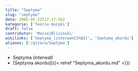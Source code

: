 ```yaml
---
title: "Septyma"
slug: "septyma"
date: 2005-05-22T17:17:58Z
kategorie: ['Teoria muzyki']
draft: false
contributor: 'MaciejBlizinski'
wikilinks: ['Septyma_(interwa%C5%82)', 'Septyma_akordu']
aliases: ['/gitara/Septyma']
---
```

  - Septyma (interwał)<!-- link nie odnosił się do niczego: 'Septyma' ('content/parked/teoria-muzyki/Septyma.md') links to 'Septyma_\\(interwał\\)' ('content/parked/teoria-muzyki/Septyma_\\(interwał\\).md') and that does not exist -->
  - [Septyma akordu]({{< relref "Septyma_akordu.md" >}})

